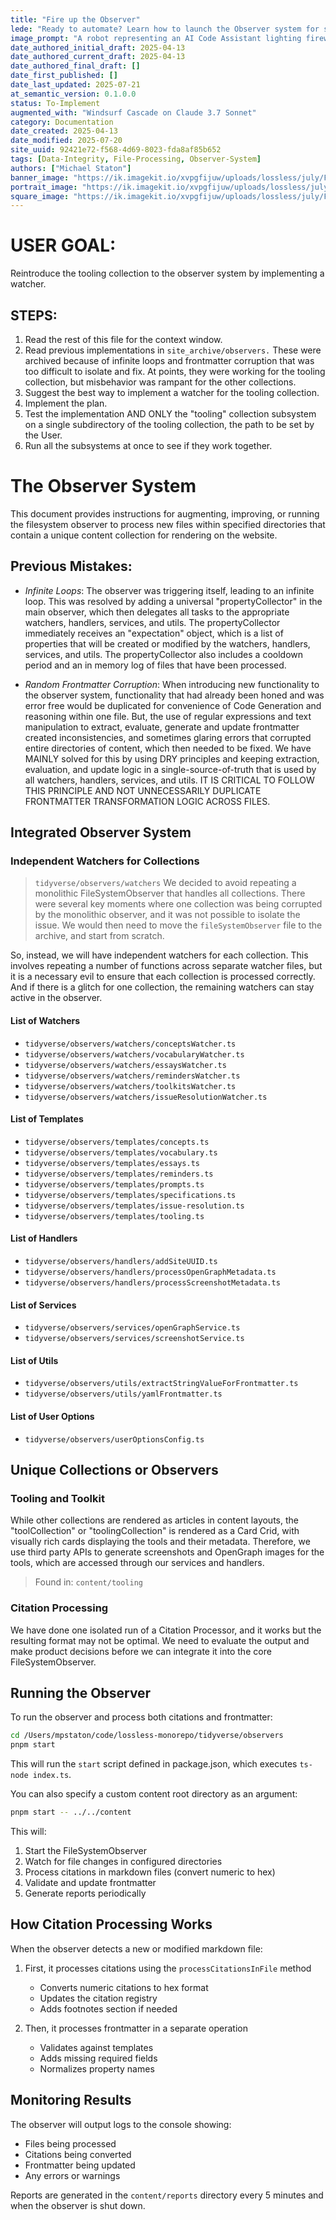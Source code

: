 ```yaml
---
title: "Fire up the Observer"
lede: "Ready to automate? Learn how to launch the Observer system for seamless citation and frontmatter processing across your content library."
image_prompt: "A robot representing an AI Code Assistant lighting firework rockets.  Behind them is a large telescope pointing into the night sky."
date_authored_initial_draft: 2025-04-13
date_authored_current_draft: 2025-04-13
date_authored_final_draft: []
date_first_published: []
date_last_updated: 2025-07-21
at_semantic_version: 0.1.0.0
status: To-Implement
augmented_with: "Windsurf Cascade on Claude 3.7 Sonnet"
category: Documentation
date_created: 2025-04-13
date_modified: 2025-07-20
site_uuid: 92421e72-f568-4d69-8023-fda8af85b652
tags: [Data-Integrity, File-Processing, Observer-System]
authors: ["Michael Staton"]
banner_image: "https://ik.imagekit.io/xvpgfijuw/uploads/lossless/july/Fire-up-the-Observer_banner_image_1753055485725_J5mSxyJ2c.webp"
portrait_image: "https://ik.imagekit.io/xvpgfijuw/uploads/lossless/july/Fire-up-the-Observer_portrait_image_1753055488227_vJxw323Sg.webp"
square_image: "https://ik.imagekit.io/xvpgfijuw/uploads/lossless/july/Fire-up-the-Observer_square_image_1753055491138_8yUU_kQWT.webp"
---
```

# USER GOAL:

Reintroduce the tooling collection to the observer system by implementing a watcher.  

## STEPS:

1. Read the rest of this file for the context window.
2. Read previous implementations in `site_archive/observers.` These were archived because of infinite loops and frontmatter corruption that was too difficult to isolate and fix. At points, they were working for the tooling collection, but misbehavior was rampant for the other collections.
3. Suggest the best way to implement a watcher for the tooling collection.
4. Implement the plan. 
5. Test the implementation AND ONLY the "tooling" collection subsystem on a single subdirectory of the tooling collection, the path to be set by the User.  
6. Run all the subsystems at once to see if they work together.

# The Observer System

This document provides instructions for augmenting, improving, or running the filesystem observer to process new files within specified directories that contain a unique content collection for rendering on the website.

## Previous Mistakes:

- *Infinite Loops*: The observer was triggering itself, leading to an infinite loop. This was resolved by adding a universal "propertyCollector" in the main observer, which then delegates all tasks to the appropriate watchers, handlers, services, and utils. The propertyCollector immediately receives an "expectation" object, which is a list of properties that will be created or modified by the watchers, handlers, services, and utils. The propertyCollector also includes a cooldown period and an in memory log of files that have been processed.

- *Random Frontmatter Corruption*: When introducing new functionality to the observer system, functionality that had already been honed and was error free would be duplicated for convenience of Code Generation and reasoning within one file. But, the use of regular expressions and text manipulation to extract, evaluate, generate and update frontmatter created inconsistencies, and sometimes glaring errors that corrupted entire directories of content, which then needed to be fixed.  We have MAINLY solved for this by using DRY principles and keeping extraction, evaluation, and update logic in a single-source-of-truth that is used by all watchers, handlers, services, and utils. IT IS CRITICAL TO FOLLOW THIS PRINCIPLE AND NOT UNNECESSARILY DUPLICATE FRONTMATTER TRANSFORMATION LOGIC ACROSS FILES.

## Integrated Observer System

### Independent Watchers for Collections
> `tidyverse/observers/watchers`
We decided to avoid repeating a monolithic FileSystemObserver that handles all collections. There were several key moments where one collection was being corrupted by the monolithic observer, and it was not possible to isolate the issue. We would then need to move the `fileSystemObserver` file to the archive, and start from scratch. 

So, instead, we will have independent watchers for each collection. This involves repeating a number of functions across separate watcher files, but it is a necessary evil to ensure that each collection is processed correctly. And if there is a glitch for one collection, the remaining watchers can stay active in the observer.

#### List of Watchers

- `tidyverse/observers/watchers/conceptsWatcher.ts`
- `tidyverse/observers/watchers/vocabularyWatcher.ts`
- `tidyverse/observers/watchers/essaysWatcher.ts`
- `tidyverse/observers/watchers/remindersWatcher.ts`
- `tidyverse/observers/watchers/toolkitsWatcher.ts`
- `tidyverse/observers/watchers/issueResolutionWatcher.ts`


#### List of Templates

- `tidyverse/observers/templates/concepts.ts`
- `tidyverse/observers/templates/vocabulary.ts`
- `tidyverse/observers/templates/essays.ts`
- `tidyverse/observers/templates/reminders.ts`
- `tidyverse/observers/templates/prompts.ts`
- `tidyverse/observers/templates/specifications.ts`
- `tidyverse/observers/templates/issue-resolution.ts`
- `tidyverse/observers/templates/tooling.ts`

#### List of Handlers

- `tidyverse/observers/handlers/addSiteUUID.ts`
- `tidyverse/observers/handlers/processOpenGraphMetadata.ts`
- `tidyverse/observers/handlers/processScreenshotMetadata.ts`

#### List of Services

- `tidyverse/observers/services/openGraphService.ts`
- `tidyverse/observers/services/screenshotService.ts`

#### List of Utils

- `tidyverse/observers/utils/extractStringValueForFrontmatter.ts`
- `tidyverse/observers/utils/yamlFrontmatter.ts`

#### List of User Options

- `tidyverse/observers/userOptionsConfig.ts`

## Unique Collections or Observers

### Tooling and Toolkit

While other collections are rendered as articles in content layouts, the "toolCollection" or "toolingCollection" is rendered as a Card Crid, with visually rich cards displaying the tools and their metadata. Therefore, we use third party APIs to generate screenshots and OpenGraph images for the tools, which are accessed through our services and handlers.

> Found in: `content/tooling`

### Citation Processing
We have done one isolated run of a Citation Processor, and it works but the resulting format may not be optimal. We need to evaluate the output and make product decisions before we can integrate it into the core FileSystemObserver.

## Running the Observer

To run the observer and process both citations and frontmatter:

```bash
cd /Users/mpstaton/code/lossless-monorepo/tidyverse/observers
pnpm start
```

This will run the `start` script defined in package.json, which executes `ts-node index.ts`.

You can also specify a custom content root directory as an argument:

```bash
pnpm start -- ../../content
```

This will:
1. Start the FileSystemObserver
2. Watch for file changes in configured directories
3. Process citations in markdown files (convert numeric to hex)
4. Validate and update frontmatter
5. Generate reports periodically

## How Citation Processing Works

When the observer detects a new or modified markdown file:

1. First, it processes citations using the `processCitationsInFile` method
   - Converts numeric citations to hex format
   - Updates the citation registry
   - Adds footnotes section if needed

2. Then, it processes frontmatter in a separate operation
   - Validates against templates
   - Adds missing required fields
   - Normalizes property names

## Monitoring Results

The observer will output logs to the console showing:
- Files being processed
- Citations being converted
- Frontmatter being updated
- Any errors or warnings

Reports are generated in the `content/reports` directory every 5 minutes and when the observer is shut down.